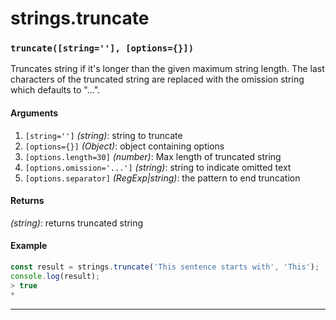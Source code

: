# strings.truncate

<!-- div class="doc-container" -->

<!-- div -->


<!-- div -->

<h3 id="truncatestring-options"><code>truncate([string=''], [options={}])</code></h3>

Truncates string if it's longer than the given maximum string length. The last characters
of the truncated string are replaced with the omission string which defaults to "...".

#### Arguments
1. `[string='']` *(string)*: string to truncate
2. `[options={}]` *(Object)*: object containing options
3. `[options.length=30]` *(number)*: Max length of truncated string
4. `[options.omission='...']` *(string)*: string to indicate omitted text
5. `[options.separator]` *(RegExp|string)*: the pattern to end truncation

#### Returns
*(string)*: returns truncated string

#### Example
```js
const result = strings.truncate('This sentence starts with', 'This');
console.log(result);
> true
*
```
---

<!-- /div -->

<!-- /div -->

<!-- /div -->
